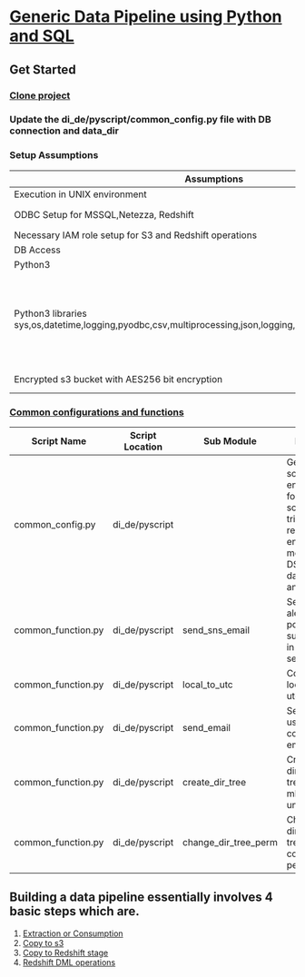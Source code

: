 # [Generic Data Pipeline using Python and SQL](https://confluence.fngn.com/display/DA/Generic+Data+Pipeline+using+Python+and+SQL#?lucidIFH-viewer-2f899c6a=1)

## Get Started
### [Clone project](https://github.com/ghoshkunal123/di_de)
### Update the di_de/pyscript/common_config.py file with DB connection and data_dir

### Setup Assumptions
| Assumptions | How To |
|-------------|--------|
|Execution in UNIX environment||
|ODBC Setup for MSSQL,Netezza, Redshift| [Comming Soon] |
|Necessary IAM role setup for S3 and Redshift operations||
|DB Access||
|Python3||
|Python3 libraries sys,os,datetime,logging,pyodbc,csv,multiprocessing,json,logging,boto3,botocore,subprocess|sudo apt install python3-pip & sudo -H pip3 install **library**|
|Encrypted s3 bucket with AES256 bit encryption|[Comming Soon]|

### [Common configurations and functions](https://confluence.fngn.com/display/DA/Common+configurations+and+functions)
| Script Name | Script Location | Sub Module | Purpose |
| ------------|-----------------|------------|---------|
| common_config.py|di_de/pyscript||Generic script to set environment for data, script, sql, trigger, aws region, encryption method, DSN for databases and others|
| common_function.py | di_de/pyscript | send_sns_email | Send email alerts to end points subscribed in AWS SNS service |
| common_function.py | di_de/pyscript | local_to_utc | Convert local time to utc time |
| common_function.py | di_de/pyscript | send_email | Send email using the corporate email server |
| common_function.py | di_de/pyscript | create_dir_tree | Create a directory tree just mkdir -p in unix |
| common_function.py | di_de/pyscript | change_dir_tree_perm | Change the directory tree and its content permission |

## Building a data pipeline essentially involves 4 basic steps which are.
1. [Extraction or Consumption](../master/Extraction_README.md)
2. [Copy to s3](../master/CopyTos3_README.md)
3. [Copy to Redshift stage](../master/CopyToRSStage_README.md)
4. [Redshift DML operations](../master/RedshiftDML_README.md)
